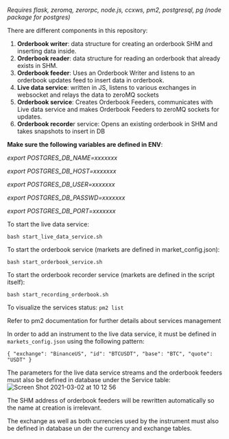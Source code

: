 
*Requires flask, zeromq, zerorpc, node.js, ccxws, pm2, postgresql, pg (node package for postgres)*

There are different components in this repository:
1. **Orderbook writer**: data structure for creating an orderbook SHM and inserting data inside.
2. **Orderbook reader**: data structure for reading an orderbook that already exists in SHM.
3. **Orderbook feeder**: Uses an Orderbook Writer and listens to an orderbook updates feed to insert data in orderbook.
3. **Live data service**: written in JS, listens to various exchanges in websocket and relays the data to zeroMQ sockets
4. **Orderbook service**: Creates Orderbook Feeders, communicates with Live data service and makes Orderbook Feeders to zeroMQ sockets for updates.
5. **Orderbook recorde**r service: Opens an existing orderbook in SHM and takes snapshots to insert in DB

**Make sure the following variables are defined in ENV**:

*export POSTGRES_DB_NAME=xxxxxxx*

*export POSTGRES_DB_HOST=xxxxxxx*

*export POSTGRES_DB_USER=xxxxxxx*

*export POSTGRES_DB_PASSWD=xxxxxxx*

*export POSTGRES_DB_PORT=xxxxxxx*


To start the live data service:

`bash start_live_data_service.sh`

To start the orderbook service (markets are defined in market_config.json):

`bash start_orderbook_service.sh`

To start the orderbook recorder service (markets are defined in the script itself):

`bash start_recording_orderbook.sh`

To visualize the services status:
`pm2 list`

Refer to pm2 documentation for further details about services management


In order to add an instrument to the live data service, it must be defined in `markets_config.json` using the following pattern:

`{
            "exchange": "BinanceUS",
            "id": "BTCUSDT",
            "base": "BTC",
            "quote": "USDT"
}`

The parameters for the live data service streams and the orderbook feeders must also be defined in database under the Service table:![Screen Shot 2021-03-02 at 10 12 56](https://user-images.githubusercontent.com/529902/109626077-5f2f7080-7b40-11eb-8638-ddf2eee493b7.jpg)

The SHM address of orderbook feeders will be rewritten automatically so the name at creation is irrelevant.

The exchange as well as both currencies used by the instrument must also be defined in database un der the currency and exchange tables.
